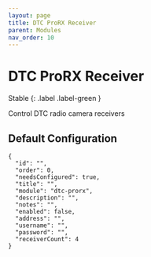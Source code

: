 ```yaml
---
layout: page
title: DTC ProRX Receiver
parent: Modules
nav_order: 10
---
```


# DTC ProRX Receiver

Stable
{: .label .label-green }

Control DTC radio camera receivers

## Default Configuration

```
{
  "id": "",
  "order": 0,
  "needsConfigured": true,
  "title": "",
  "module": "dtc-prorx",
  "description": "",
  "notes": "",
  "enabled": false,
  "address": "",
  "username": "",
  "password": "",
  "receiverCount": 4
}
```
